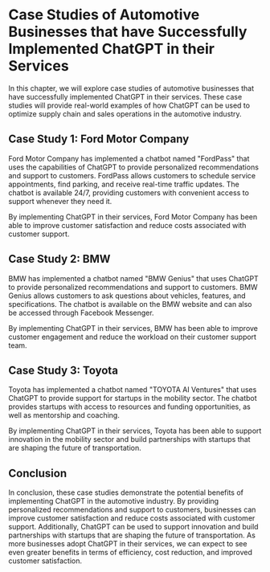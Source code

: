 Case Studies of Automotive Businesses that have Successfully Implemented ChatGPT in their Services
==========================================================================================================================================================

In this chapter, we will explore case studies of automotive businesses that have successfully implemented ChatGPT in their services. These case studies will provide real-world examples of how ChatGPT can be used to optimize supply chain and sales operations in the automotive industry.

Case Study 1: Ford Motor Company
--------------------------------

Ford Motor Company has implemented a chatbot named "FordPass" that uses the capabilities of ChatGPT to provide personalized recommendations and support to customers. FordPass allows customers to schedule service appointments, find parking, and receive real-time traffic updates. The chatbot is available 24/7, providing customers with convenient access to support whenever they need it.

By implementing ChatGPT in their services, Ford Motor Company has been able to improve customer satisfaction and reduce costs associated with customer support.

Case Study 2: BMW
-----------------

BMW has implemented a chatbot named "BMW Genius" that uses ChatGPT to provide personalized recommendations and support to customers. BMW Genius allows customers to ask questions about vehicles, features, and specifications. The chatbot is available on the BMW website and can also be accessed through Facebook Messenger.

By implementing ChatGPT in their services, BMW has been able to improve customer engagement and reduce the workload on their customer support team.

Case Study 3: Toyota
--------------------

Toyota has implemented a chatbot named "TOYOTA AI Ventures" that uses ChatGPT to provide support for startups in the mobility sector. The chatbot provides startups with access to resources and funding opportunities, as well as mentorship and coaching.

By implementing ChatGPT in their services, Toyota has been able to support innovation in the mobility sector and build partnerships with startups that are shaping the future of transportation.

Conclusion
----------

In conclusion, these case studies demonstrate the potential benefits of implementing ChatGPT in the automotive industry. By providing personalized recommendations and support to customers, businesses can improve customer satisfaction and reduce costs associated with customer support. Additionally, ChatGPT can be used to support innovation and build partnerships with startups that are shaping the future of transportation. As more businesses adopt ChatGPT in their services, we can expect to see even greater benefits in terms of efficiency, cost reduction, and improved customer satisfaction.
